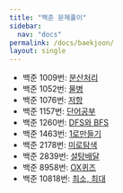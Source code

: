 ```yaml
---
title: "백준 문제풀이"
sidebar:
  nav: "docs"
permalink: /docs/baekjoon/
layout: single
---
```


- 백준 1009번: [분산처리](1009/)
- 백준 1052번: [물병](1052/)
- 백준 1076번: [저항](1076/)
- 백준 1157번: [단어공부](1157/)
- 백준 1260번: [DFS와 BFS](1260/)
- 백준 1463번: [1로만들기](1463/)
- 백준 2178번: [미로탐색](2178/)
- 백준 2839번: [설탕배달](2839/)
- 백준 8958번: [OX퀴즈](8958/)
- 백준 10818번: [최소, 최대](10818/)
